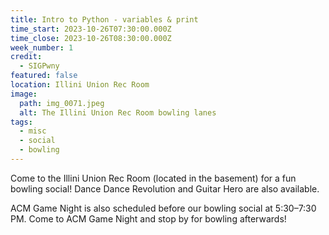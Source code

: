 ```yaml
---
title: Intro to Python - variables & print
time_start: 2023-10-26T07:30:00.000Z
time_close: 2023-10-26T08:30:00.000Z
week_number: 1
credit:
  - SIGPwny
featured: false
location: Illini Union Rec Room
image:
  path: img_0071.jpeg
  alt: The Illini Union Rec Room bowling lanes
tags:
  - misc
  - social
  - bowling
---
```

Come to the Illini Union Rec Room (located in the basement) for a fun bowling social! Dance Dance Revolution and Guitar Hero are also available.

ACM Game Night is also scheduled before our bowling social at 5:30–7:30 PM. Come to ACM Game Night and stop by for bowling afterwards!